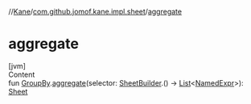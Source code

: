 //[Kane](../index.md)/[com.github.jomof.kane.impl.sheet](index.md)/[aggregate](aggregate.md)



# aggregate  
[jvm]  
Content  
fun [GroupBy](-group-by/index.md).[aggregate](aggregate.md)(selector: [SheetBuilder](-sheet-builder/index.md).() -> [List](https://kotlinlang.org/api/latest/jvm/stdlib/kotlin.collections/-list/index.html)<[NamedExpr](../com.github.jomof.kane.impl/-named-expr/index.md)>): [Sheet](-sheet/index.md)  



